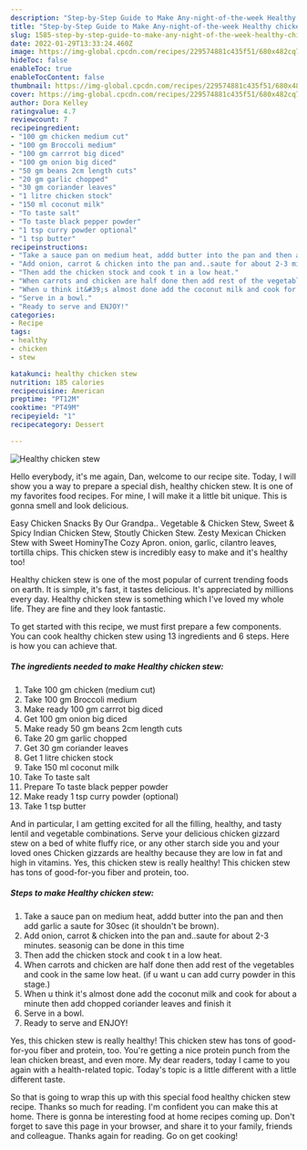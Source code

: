 ```yaml
---
description: "Step-by-Step Guide to Make Any-night-of-the-week Healthy chicken stew"
title: "Step-by-Step Guide to Make Any-night-of-the-week Healthy chicken stew"
slug: 1585-step-by-step-guide-to-make-any-night-of-the-week-healthy-chicken-stew
date: 2022-01-29T13:33:24.460Z
image: https://img-global.cpcdn.com/recipes/229574881c435f51/680x482cq70/healthy-chicken-stew-recipe-main-photo.jpg
hideToc: false
enableToc: true
enableTocContent: false
thumbnail: https://img-global.cpcdn.com/recipes/229574881c435f51/680x482cq70/healthy-chicken-stew-recipe-main-photo.jpg
cover: https://img-global.cpcdn.com/recipes/229574881c435f51/680x482cq70/healthy-chicken-stew-recipe-main-photo.jpg
author: Dora Kelley
ratingvalue: 4.7
reviewcount: 7
recipeingredient:
- "100 gm chicken medium cut"
- "100 gm Broccoli medium"
- "100 gm carrrot big diced"
- "100 gm onion big diced"
- "50 gm beans 2cm length cuts"
- "20 gm garlic chopped"
- "30 gm coriander leaves"
- "1 litre chicken stock"
- "150 ml coconut milk"
- "To taste salt"
- "To taste black pepper powder"
- "1 tsp curry powder optional"
- "1 tsp butter"
recipeinstructions:
- "Take a sauce pan on medium heat, addd butter into the pan and then add garlic a saute for 30sec (it shouldn&#39;t be brown)."
- "Add onion, carrot & chicken into the pan and..saute for about 2-3 minutes. seasonig can be done in this time"
- "Then add the chicken stock and cook t in a low heat."
- "When carrots and chicken are half done then add rest of the vegetables and cook in the same low heat. (if u want u can add curry powder in this stage.)"
- "When u think it&#39;s almost done add the coconut milk and cook for about a minute then add chopped coriander leaves and finish it"
- "Serve in a bowl."
- "Ready to serve and ENJOY!"
categories:
- Recipe
tags:
- healthy
- chicken
- stew

katakunci: healthy chicken stew 
nutrition: 185 calories
recipecuisine: American
preptime: "PT12M"
cooktime: "PT49M"
recipeyield: "1"
recipecategory: Dessert

---
```



![Healthy chicken stew](https://img-global.cpcdn.com/recipes/229574881c435f51/680x482cq70/healthy-chicken-stew-recipe-main-photo.jpg)

Hello everybody, it's me again, Dan, welcome to our recipe site. Today, I will show you a way to prepare a special dish, healthy chicken stew. It is one of my favorites food recipes. For mine, I will make it a little bit unique. This is gonna smell and look delicious.

Easy Chicken Snacks By Our Grandpa.. Vegetable & Chicken Stew, Sweet & Spicy Indian Chicken Stew, Stoutly Chicken Stew. Zesty Mexican Chicken Stew with Sweet HominyThe Cozy Apron. onion, garlic, cilantro leaves, tortilla chips. This chicken stew is incredibly easy to make and it&#39;s healthy too!

Healthy chicken stew is one of the most popular of current trending foods on earth. It is simple, it's fast, it tastes delicious. It's appreciated by millions every day. Healthy chicken stew is something which I've loved my whole life. They are fine and they look fantastic.


To get started with this recipe, we must first prepare a few components. You can cook healthy chicken stew using 13 ingredients and 6 steps. Here is how you can achieve that.

<!--inarticleads1-->

##### The ingredients needed to make Healthy chicken stew:

1. Take 100 gm chicken (medium cut)
1. Take 100 gm Broccoli medium
1. Make ready 100 gm carrrot big diced
1. Get 100 gm onion big diced
1. Make ready 50 gm beans 2cm length cuts
1. Take 20 gm garlic chopped
1. Get 30 gm coriander leaves
1. Get 1 litre chicken stock
1. Take 150 ml coconut milk
1. Take To taste salt
1. Prepare To taste black pepper powder
1. Make ready 1 tsp curry powder (optional)
1. Take 1 tsp butter


And in particular, I am getting excited for all the filling, healthy, and tasty lentil and vegetable combinations. Serve your delicious chicken gizzard stew on a bed of white fluffy rice, or any other starch side you and your loved ones Chicken gizzards are healthy because they are low in fat and high in vitamins. Yes, this chicken stew is really healthy! This chicken stew has tons of good-for-you fiber and protein, too. 

<!--inarticleads2-->

##### Steps to make Healthy chicken stew:

1. Take a sauce pan on medium heat, addd butter into the pan and then add garlic a saute for 30sec (it shouldn&#39;t be brown).
1. Add onion, carrot & chicken into the pan and..saute for about 2-3 minutes. seasonig can be done in this time
1. Then add the chicken stock and cook t in a low heat.
1. When carrots and chicken are half done then add rest of the vegetables and cook in the same low heat. (if u want u can add curry powder in this stage.)
1. When u think it&#39;s almost done add the coconut milk and cook for about a minute then add chopped coriander leaves and finish it
1. Serve in a bowl.
1. Ready to serve and ENJOY!

Yes, this chicken stew is really healthy! This chicken stew has tons of good-for-you fiber and protein, too. You&#39;re getting a nice protein punch from the lean chicken breast, and even more. My dear readers, today I came to you again with a health-related topic. Today&#39;s topic is a little different with a little different taste. 

So that is going to wrap this up with this special food healthy chicken stew recipe. Thanks so much for reading. I'm confident you can make this at home. There is gonna be interesting food at home recipes coming up. Don't forget to save this page in your browser, and share it to your family, friends and colleague. Thanks again for reading. Go on get cooking!
